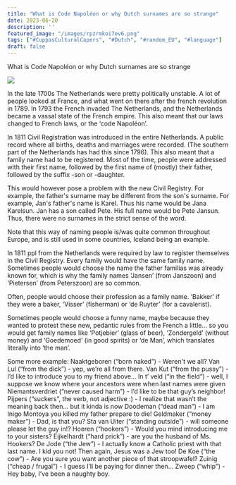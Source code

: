 ```yaml
---
title: "What is Code Napoléon or why Dutch surnames are so strange"
date: 2023-06-20
description: ''
featured_image: "/images/rpzrmkoi7ev6.png"
tags: ["#CuppasCulturalCapers", "#Dutch", "#random_EU", "#language"]
draft: false
---
```


What is Code Napoléon or why Dutch surnames are so strange 

![](/images/rpzrmkoi7ev6.png)

In the late 1700s The Netherlands were pretty politically unstable. A lot of people looked at France, and what went on there after the french revolution in 1789. In 1793 the French invaded The Netherlands, and the Netherlands became a vassal state of the French empire. This also meant that our laws changed to French laws, or the ‘code Napoléon’.

In 1811 Civil Registration was introduced in the entire Netherlands. A public record where all births, deaths and marriages were recorded. (The southern part of the Netherlands has had this since 1796). This also meant that a family name had to be registered. Most of the time, people were addressed with their first name, followed by the first name of (mostly) their father, followed by the suffix -son or -daughter. 

This would however pose a problem with the new Civil Registry. 
For example, the father's surname may be different from the son's surname. For example, Jan's father's name is Karel. Thus his name would be Jana Karelsun. Jan has a son called Pete. His full name would be Pete Jansun. Thus, there were no surnames in the strict sense of the word. 

Note that this way of naming people is/was quite common throughout Europe, and is still used in some countries, Iceland being an example.

In 1811 ppl from the Netherlands were required by law to register themselves in the Civil Registry. Every family would have the same family name. Sometimes people would choose the name the father familias was already known for, which is why the family names ‘Jansen’ (from Janszoon) and ‘Pietersen’ (from Peterszoon) are so common.

Often, people would choose their profession as a family name. ‘Bakker’ if they were a baker, ‘Visser’ (fisherman) or ‘de Ruyter’ (for a cavalerist).

Sometimes people would choose a funny name, maybe because they wanted to protest these new, pedantic rules from the French a little… so you would get family names like ‘Potjebier’ (glass of beer), ‘Zondergeld’ (without money) and ‘Goedemoed’ (in good spirits) or  ‘de Man’, which translates literally into ‘the man’.

Some more example:
Naaktgeboren (“born naked”) - Weren't we all?
Van Lul (“from the dick”) - yep, we’re all from there.
Van Kut (“from the pussy”) - I’d like to introduce you to my friend above…
In t’ veld (“in the field”) - well, I suppose we know where your ancestors were when last names were given
Niemantsverdriet (“never caused harm”) - I’d like to be that guy’s neighbor!
Pijpers (“suckers”, the verb, not adjective :) - I realize that wasn’t the meaning back then… but it kinda is now
Doodeman (“dead man”) - I am Inigo Montoya you killed my father prepare to die!
Geldmaker (“money maker”) - Dad, is that you?
Sta van Uiter (“standing outside”) - will someone please let the guy in!?
Hoeren (“hookers”) - Would you mind introducing me to your sisters?
Eijkelhardt (“hard prick”) - are you the husband of Ms. Hookers?
De Jode (“the Jew”) - I actually know a Catholic priest with that last name. I kid you not! Then again, Jesus was a Jew too!
De Koe (“the cow”) - Are you sure you want another piece of that stroopwafel?
Zuinig (“cheap / frugal”) - I guess I’ll be paying for dinner then…
Zweep (“whip”) - Hey baby, I’ve been a naughty boy.
